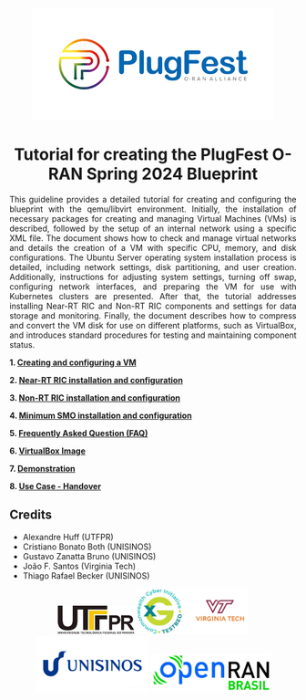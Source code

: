 <p align="justify">
</p>
<p align="center">
    <img src="/figs/plugfest_whitebg_bluelogo.png"/> 
</p>

<h1 align="center">Tutorial for creating the PlugFest O-RAN Spring 2024 Blueprint</h1>

<p align="justify">
This guideline provides a detailed tutorial for creating and configuring the blueprint with the qemu/libvirt environment. Initially, the installation of necessary packages for creating and managing Virtual Machines (VMs) is described, followed by the setup of an internal network using a specific XML file. The document shows how to check and manage virtual networks and details the creation of a VM with specific CPU, memory, and disk configurations. The Ubuntu Server operating system installation process is detailed, including network settings, disk partitioning, and user creation. Additionally, instructions for adjusting system settings, turning off swap, configuring network interfaces, and preparing the VM for use with Kubernetes clusters are presented. After that, the tutorial addresses installing Near-RT RIC and Non-RT RIC components and settings for data storage and monitoring. Finally, the document describes how to compress and convert the VM disk for use on different platforms, such as VirtualBox, and introduces standard procedures for testing and maintaining component status.
</p>

**1. [Creating and configuring a VM](/docs/creatingVM.md)**
   
**2. [Near-RT RIC installation and configuration](/docs/nearRT-RIC.md)**

**3. [Non-RT RIC installation and configuration](/docs/nonRT-RIC.md)**

**4. [Minimum SMO installation and configuration](/docs/SMO.md)**

**5. [Frequently Asked Question (FAQ)](/docs/faq.md)**

**6. [VirtualBox Image](xxx)**

**7. [Demonstration](xxx)**

**8. [Use Case - Handover](xxx)**

## Credits
- Alexandre Huff (UTFPR)
- Cristiano Bonato Both (UNISINOS)
- Gustavo Zanatta Bruno (UNISINOS)
- João F. Santos (Virginia Tech)
- Thiago Rafael Becker (UNISINOS)
<p align="center">
    <img src="/figs/Utfpr.png" height="50"/> <img src="/figs/vt.png" height="80"/> <img src="/figs/unisinos.png" height="100"/> <img src="/figs/openRAN@Brazil.png" height="70"/>
</p>
